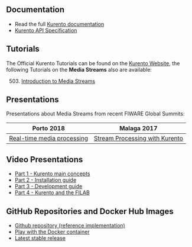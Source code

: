 ## Documentation

   - Read the full [Kurento documentation](http://kurento.readthedocs.org/en/latest/)
   - [Kurento API Specification](http://docs.streamoriented.apiary.io/)

## Tutorials

The Official Kurento Tutorials can be found on the [Kurento Website](https://doc-kurento.readthedocs.io/en/stable/user/tutorials.html), the following Tutorials on the **Media Streams** also are available:

&nbsp; 503. [Introduction to Media Streams](https://fiware-tutorials.readthedocs.io/en/latest/media-streams)<br/>

## Presentations

Presentations about Media Streams from recent FIWARE Global Summits:

| Porto 2018 | Malaga 2017 |
|------------|-------------|
|[Real-time media processing](https://www.slideshare.net/FI-WARE/fiware-global-summit-realtime-media-stream-processing-using-kurento-97030173)|[Stream Processing with Kurento](https://www.slideshare.net/FI-WARE/fiware-tech-summit-stream-processing-with-kurento-media-server)|

## Video Presentations

* [Part 1 - Kurento main concepts](https://www.youtube.com/watch?v=1EKV1wpz4iU)
* [Part 2 - Installation guide](https://www.youtube.com/watch?v=I-qAFViQfBk)
* [Part 3 - Development guide](https://www.youtube.com/watch?v=rloBE438avU)
* [Part 4 - Kurento and the FILAB](https://www.youtube.com/watch?v=U-_vh03g5cs)


## GitHub Repositories and Docker Hub Images

   - [Github repository (reference implementation)](https://github.com/Fiware/context.Kurento)
   - [Play with the Docker container](https://hub.docker.com/r/fiware/stream-oriented-kurento/)
   - [Latest stable release](https://github.com/Kurento/kurento-media-server/releases/latest)